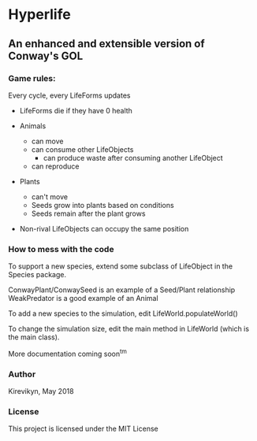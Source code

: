 # Hyperlife
## An enhanced and extensible version of Conway's GOL



### Game rules:

Every cycle, every LifeForms updates
* LifeForms die if they have 0 health

* Animals
    * can move
    * can consume other LifeObjects
        * can produce waste after consuming another LifeObject
    * can reproduce
* Plants
    * can't move
    * Seeds grow into plants based on conditions
    * Seeds remain after the plant grows
* Non-rival LifeObjects can occupy the same position

### How to mess with the code

To support a new species, extend some subclass of LifeObject in the Species package.

ConwayPlant/ConwaySeed is an example of a Seed/Plant relationship
WeakPredator is a good example of an Animal

To add a new species to the simulation, edit LifeWorld.populateWorld() 

To change the simulation size, edit the main method in LifeWorld (which is the main class).



More documentation coming soon<sup>tm</sup>


### Author

Kirevikyn, May 2018

### License

This project is licensed under the MIT License